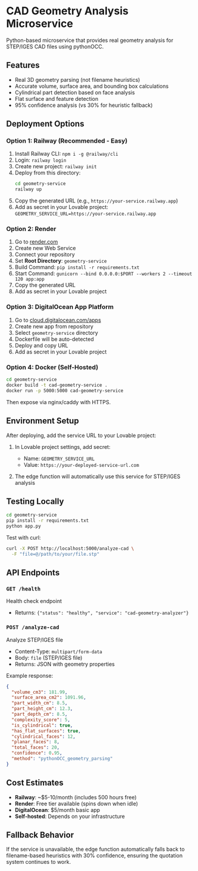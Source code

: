 # CAD Geometry Analysis Microservice

Python-based microservice that provides real geometry analysis for STEP/IGES CAD files using pythonOCC.

## Features

- Real 3D geometry parsing (not filename heuristics)
- Accurate volume, surface area, and bounding box calculations
- Cylindrical part detection based on face analysis
- Flat surface and feature detection
- 95% confidence analysis (vs 30% for heuristic fallback)

## Deployment Options

### Option 1: Railway (Recommended - Easy)

1. Install Railway CLI: `npm i -g @railway/cli`
2. Login: `railway login`
3. Create new project: `railway init`
4. Deploy from this directory:
   ```bash
   cd geometry-service
   railway up
   ```
5. Copy the generated URL (e.g., `https://your-service.railway.app`)
6. Add as secret in your Lovable project: `GEOMETRY_SERVICE_URL=https://your-service.railway.app`

### Option 2: Render

1. Go to [render.com](https://render.com)
2. Create new Web Service
3. Connect your repository
4. Set **Root Directory**: `geometry-service`
5. Build Command: `pip install -r requirements.txt`
6. Start Command: `gunicorn --bind 0.0.0.0:$PORT --workers 2 --timeout 120 app:app`
7. Copy the generated URL
8. Add as secret in your Lovable project

### Option 3: DigitalOcean App Platform

1. Go to [cloud.digitalocean.com/apps](https://cloud.digitalocean.com/apps)
2. Create new app from repository
3. Select `geometry-service` directory
4. Dockerfile will be auto-detected
5. Deploy and copy URL
6. Add as secret in your Lovable project

### Option 4: Docker (Self-Hosted)

```bash
cd geometry-service
docker build -t cad-geometry-service .
docker run -p 5000:5000 cad-geometry-service
```

Then expose via nginx/caddy with HTTPS.

## Environment Setup

After deploying, add the service URL to your Lovable project:

1. In Lovable project settings, add secret:
   - Name: `GEOMETRY_SERVICE_URL`
   - Value: `https://your-deployed-service-url.com`

2. The edge function will automatically use this service for STEP/IGES analysis

## Testing Locally

```bash
cd geometry-service
pip install -r requirements.txt
python app.py
```

Test with curl:
```bash
curl -X POST http://localhost:5000/analyze-cad \
  -F "file=@/path/to/your/file.stp"
```

## API Endpoints

### `GET /health`
Health check endpoint
- Returns: `{"status": "healthy", "service": "cad-geometry-analyzer"}`

### `POST /analyze-cad`
Analyze STEP/IGES file
- Content-Type: `multipart/form-data`
- Body: `file` (STEP/IGES file)
- Returns: JSON with geometry properties

Example response:
```json
{
  "volume_cm3": 181.99,
  "surface_area_cm2": 1091.96,
  "part_width_cm": 8.5,
  "part_height_cm": 12.3,
  "part_depth_cm": 8.5,
  "complexity_score": 5,
  "is_cylindrical": true,
  "has_flat_surfaces": true,
  "cylindrical_faces": 12,
  "planar_faces": 8,
  "total_faces": 20,
  "confidence": 0.95,
  "method": "pythonOCC_geometry_parsing"
}
```

## Cost Estimates

- **Railway**: ~$5-10/month (includes 500 hours free)
- **Render**: Free tier available (spins down when idle)
- **DigitalOcean**: $5/month basic app
- **Self-hosted**: Depends on your infrastructure

## Fallback Behavior

If the service is unavailable, the edge function automatically falls back to filename-based heuristics with 30% confidence, ensuring the quotation system continues to work.
